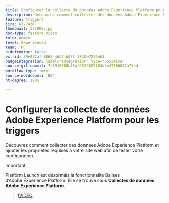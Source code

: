 ```yaml
---
title: Configurer la collecte de données Adobe Experience Platform pour les triggers
description: Découvrez comment collecter des données Adobe Experience Platform et ajouter les propriétés requises à votre site web afin de tester votre configuration.
feature: Triggers
jira: KT-7434
thumbnail: 332908.jpg
doc-type: feature video
role: Admin
level: Experienced
team: TM
hidefromtoc: false
exl-id: 39e087af-0868-4db7-b031-1830e72f6e61
badgeIntegration: label="Intégration" type="positive"
source-git-commit: 7e5910000bf5af9573529f03d3e47f66807a77ed
workflow-type: tm+mt
source-wordcount: '85'
ht-degree: 100%

---
```


# Configurer la collecte de données Adobe Experience Platform pour les triggers

Découvrez comment collecter des données Adobe Experience Platform et ajouter les propriétés requises à votre site web afin de tester votre configuration.

>[!IMPORTANT]
>
> Platform Launch est désormais la fonctionnalité Balises d’Adobe Experience Platform. Elle se trouve sous **Collectes de données Adobe Experience Platform**.

>[!VIDEO](https://video.tv.adobe.com/v/332908?quality=12&learn=on)
